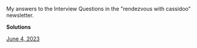 My answers to the Interview Questions in the "rendezvous with cassidoo" newsletter.

**Solutions**

[June 4, 2023](https://github.com/hcarminati/rendezvous-with-cassidoo/tree/main/src/2023/06_04_2023)
